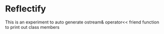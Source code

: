 # Reflectify

This is an experiment to auto generate ostream& operator<< friend function 
to print out class members
